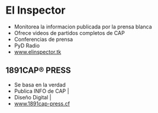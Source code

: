 # El Inspector

* Monitorea la informacion publicada por la prensa blanca
* Ofrece videos de partidos completos de CAP
* Conferencias de prensa
* PyD Radio
* www.elinspector.tk

## 1891CAP® PRESS

 - Se basa en la verdad
 - Publica INFO de CAP             |
 - Diseño Digital                  |
 - www.1891cap-press.cf 
